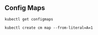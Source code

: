 ## Config Maps

```shell
kubectl get configmaps
```
```shell
kubectl create cm map --from-literal=A=1
```